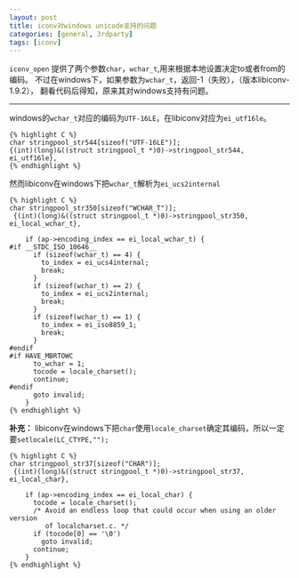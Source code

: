 ```yaml
---
layout: post
title: iconv对windows unicode支持的问题
categories: [general, 3rdparty]
tags: [iconv]
---
```


`iconv_open` 提供了两个参数`char`，`wchar_t`,用来根据本地设置决定to或者from的编码。
不过在windows下，如果参数为`wchar_t`，返回-1（失败），（版本libiconv-1.9.2），
翻看代码后得知，原来其对windows支持有问题。

----------

windows的`wchar_t`对应的编码为`UTF-16LE`，在libiconv对应为`ei_utf16le`。
	
    {% highlight C %}
    char stringpool_str544[sizeof("UTF-16LE")];
    {(int)(long)&((struct stringpool_t *)0)->stringpool_str544, ei_utf16le}, 
    {% endhighlight %}    

然而libiconv在windows下把`wchar_t`解析为`ei_ucs2internal`
	
    {% highlight C %}
    char stringpool_str350[sizeof("WCHAR_T")]; 
     {(int)(long)&((struct stringpool_t *)0)->stringpool_str350, ei_local_wchar_t}, 
     
        if (ap->encoding_index == ei_local_wchar_t) {
    #if __STDC_ISO_10646__
          if (sizeof(wchar_t) == 4) {
            to_index = ei_ucs4internal;
            break;
          }
          if (sizeof(wchar_t) == 2) {
            to_index = ei_ucs2internal;
            break;
          }
          if (sizeof(wchar_t) == 1) {
            to_index = ei_iso8859_1;
            break;
          }
    #endif
    #if HAVE_MBRTOWC
          to_wchar = 1;
          tocode = locale_charset();
          continue;
    #endif
          goto invalid;
        }
    {% endhighlight %}    

**补充：**
libiconv在windows下把`char`使用`locale_charset`确定其编码，所以一定要`setlocale(LC_CTYPE,"");`

    {% highlight C %}
    char stringpool_str37[sizeof("CHAR")];
     {(int)(long)&((struct stringpool_t *)0)->stringpool_str37, ei_local_char},
    
        if (ap->encoding_index == ei_local_char) {
          tocode = locale_charset();
          /* Avoid an endless loop that could occur when using an older version
             of localcharset.c. */
          if (tocode[0] == '\0')
            goto invalid;
          continue;
        }
    {% endhighlight %}    